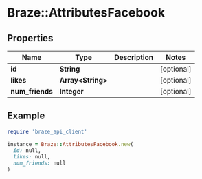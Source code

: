 # Braze::AttributesFacebook

## Properties

| Name | Type | Description | Notes |
| ---- | ---- | ----------- | ----- |
| **id** | **String** |  | [optional] |
| **likes** | **Array&lt;String&gt;** |  | [optional] |
| **num_friends** | **Integer** |  | [optional] |

## Example

```ruby
require 'braze_api_client'

instance = Braze::AttributesFacebook.new(
  id: null,
  likes: null,
  num_friends: null
)
```

